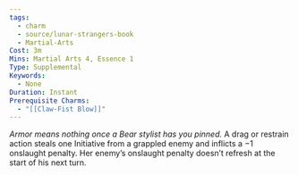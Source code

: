 ```yaml
---
tags:
  - charm
  - source/lunar-strangers-book
  - Martial-Arts
Cost: 3m
Mins: Martial Arts 4, Essence 1
Type: Supplemental
Keywords:
  - None
Duration: Instant
Prerequisite Charms:
  - "[[Claw-Fist Blow]]"
---
```

*Armor means nothing once a Bear stylist has you pinned.*
A drag or restrain action steals one Initiative from a grappled enemy and inflicts a −1 onslaught penalty. Her enemy’s onslaught penalty doesn’t refresh at the start of his next turn.